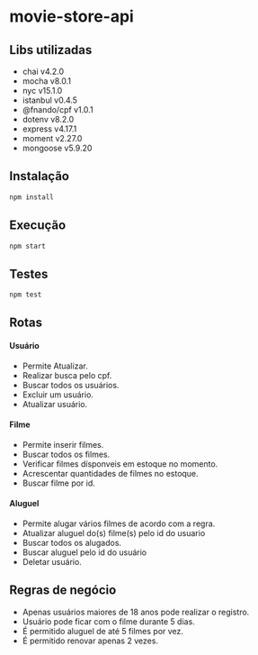 # movie-store-api

## Libs utilizadas
 - chai v4.2.0
 - mocha v8.0.1
 - nyc v15.1.0
 - istanbul v0.4.5
 - @fnando/cpf v1.0.1
 - dotenv v8.2.0
 - express v4.17.1
 - moment v2.27.0
 - mongoose v5.9.20

## Instalação

```bash
npm install
```
## Execução

```bash
npm start
```
## Testes

```bash
npm test
```

## Rotas
   #### Usuário
   - Permite Atualizar.
   - Realizar busca pelo cpf.
   - Buscar todos os usuários.
   - Excluir um usuário.
   - Atualizar usuário.

   #### Filme
   - Permite inserir filmes.
   - Buscar todos os filmes.
   - Verificar filmes dísponveis em estoque no momento.
   - Acrescentar quantidades de filmes no estoque.
   - Buscar filme por id.
  
#### Aluguel    
   - Permite alugar vários filmes de acordo com a regra.
   - Atualizar aluguel do(s) filme(s) pelo id do usuario
   - Buscar todos os alugados.
   - Buscar aluguel pelo id do usuário
   - Deletar usuário.

## Regras de negócio
   - Apenas usuários maiores de 18 anos pode realizar o registro.
   - Usuário pode ficar com o filme durante 5 dias.
   - É permitido aluguel de até 5 filmes por vez.
   - É permitido renovar apenas 2 vezes.

